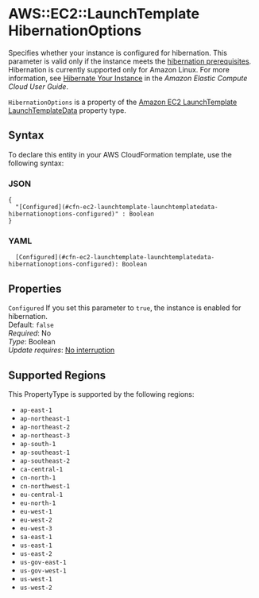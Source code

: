 # AWS::EC2::LaunchTemplate HibernationOptions<a name="aws-properties-ec2-launchtemplate-launchtemplatedata-hibernationoptions"></a>

Specifies whether your instance is configured for hibernation\. This parameter is valid only if the instance meets the [hibernation prerequisites](https://docs.aws.amazon.com/AWSEC2/latest/UserGuide/Hibernate.html#hibernating-prerequisites)\. Hibernation is currently supported only for Amazon Linux\. For more information, see [Hibernate Your Instance](https://docs.aws.amazon.com/AWSEC2/latest/UserGuide/Hibernate.html) in the *Amazon Elastic Compute Cloud User Guide*\.

 `HibernationOptions` is a property of the [Amazon EC2 LaunchTemplate LaunchTemplateData](https://docs.aws.amazon.com/AWSCloudFormation/latest/UserGuide/aws-properties-ec2-launchtemplate-launchtemplatedata.html) property type\.

## Syntax<a name="aws-properties-ec2-launchtemplate-launchtemplatedata-hibernationoptions-syntax"></a>

To declare this entity in your AWS CloudFormation template, use the following syntax:

### JSON<a name="aws-properties-ec2-launchtemplate-launchtemplatedata-hibernationoptions-syntax.json"></a>

```
{
  "[Configured](#cfn-ec2-launchtemplate-launchtemplatedata-hibernationoptions-configured)" : Boolean
}
```

### YAML<a name="aws-properties-ec2-launchtemplate-launchtemplatedata-hibernationoptions-syntax.yaml"></a>

```
  [Configured](#cfn-ec2-launchtemplate-launchtemplatedata-hibernationoptions-configured): Boolean
```

## Properties<a name="aws-properties-ec2-launchtemplate-launchtemplatedata-hibernationoptions-properties"></a>

`Configured`  <a name="cfn-ec2-launchtemplate-launchtemplatedata-hibernationoptions-configured"></a>
If you set this parameter to `true`, the instance is enabled for hibernation\.  
Default: `false`   
*Required*: No  
*Type*: Boolean  
*Update requires*: [No interruption](https://docs.aws.amazon.com/AWSCloudFormation/latest/UserGuide/using-cfn-updating-stacks-update-behaviors.html#update-no-interrupt)

## Supported Regions

This PropertyType is supported by the following regions:

- `ap-east-1`
- `ap-northeast-1`
- `ap-northeast-2`
- `ap-northeast-3`
- `ap-south-1`
- `ap-southeast-1`
- `ap-southeast-2`
- `ca-central-1`
- `cn-north-1`
- `cn-northwest-1`
- `eu-central-1`
- `eu-north-1`
- `eu-west-1`
- `eu-west-2`
- `eu-west-3`
- `sa-east-1`
- `us-east-1`
- `us-east-2`
- `us-gov-east-1`
- `us-gov-west-1`
- `us-west-1`
- `us-west-2`
